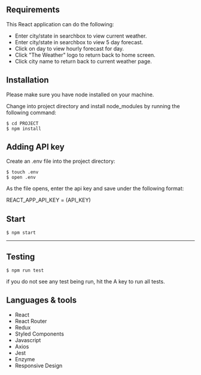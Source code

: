 ## Requirements
This React application can do the following:

- Enter city/state in searchbox to view current weather.
- Enter city/state in searchbox to view 5 day forecast.
- Click on day to view hourly forecast for day.
- Click "The Weather" logo to return back to home screen.
- Click city name to return back to current weather page.
  
## Installation
Please make sure you have node installed on your machine. 

Change into project directory and install node_modules by running the following command:

    $ cd PROJECT
    $ npm install

## Adding API key
Create an .env file into the project directory:

    $ touch .env
    $ open .env

As the file opens, enter the api key and save under the following format:

REACT_APP_API_KEY = (API_KEY)

## Start

    $ npm start

---

## Testing

    $ npm run test

if you do not see any test being run, hit the A key to run all tests.

## Languages & tools

- React
- React Router
- Redux
- Styled Components
- Javascript
- Axios
- Jest
- Enzyme
- Responsive Design

  
